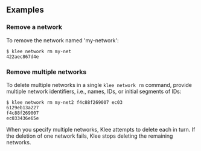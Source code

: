 ## Examples
### Remove a network

To remove the network named 'my-network':

```console
$ klee network rm my-net
422aec867d4e
```

### Remove multiple networks

To delete multiple networks in a single `klee network rm` command, provide
multiple network identifiers, i.e., names, IDs, or initial segments of IDs:

```console
$ klee network rm my-net2 f4c88f269007 ec03
6129eb13a227
f4c88f269007
ec033436e65e
```

When you specify multiple networks, Klee attempts to delete each in turn.
If the deletion of one network fails, Klee stops deleting the remaining networks.
